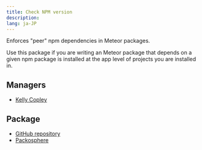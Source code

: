 ```yaml
---
title: Check NPM version
description:
lang: ja-JP
---
```


Enforces "peer" npm dependencies in Meteor packages.

Use this package if you are writing an Meteor package that depends on a given npm package is installed at the app level of projects you are installed in.

## Managers
* [Kelly Copley](https://github.com/sponsors/copleykj)

## Package
* [GitHub repository](https://github.com/Meteor-Community-Packages/check-npm-versions)
* [Packosphere](https://packosphere.com/tmeasday/check-npm-versions)
